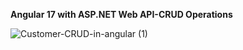 **Angular 17 with ASP.NET Web API-CRUD Operations**


![Customer-CRUD-in-angular (1)](https://github.com/ShivamDureja/DotnetProject/assets/74757115/e5ec7c81-19a4-4d84-b9a1-7676a7d01c74)
